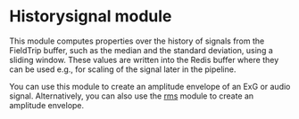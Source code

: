 # Historysignal module

This module computes properties over the history of signals from the FieldTrip buffer, such as the median and the standard deviation, using a sliding window. These values are written into the Redis buffer where they can be used e.g., for scaling of the signal later in the pipeline.

You can use this module to create an amplitude envelope of an ExG or audio signal. Alternatively, you can also use the [rms](../rms) module to create an amplitude envelope.
